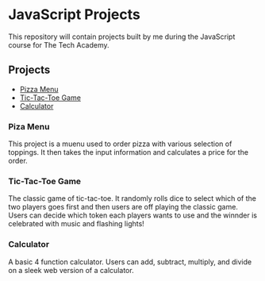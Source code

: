 # JavaScript Projects
 This repository will contain projects built by me during the JavaScript course for The Tech Academy.
 
  ## Projects
- [Pizza Menu](https://github.com/rdrigezariel/JavaScript-Projects/tree/main/Basic%20JavaScript%20Projects/Pizza_Project)
- [Tic-Tac-Toe Game]()
- [Calculator](https://github.com/rdrigezariel/JavaScript-Projects/tree/main/Basic%20JavaScript%20Projects/Calculator%20Project)

### Piza Menu
This project is a muenu used to order pizza with various selection of toppings. It then takes the input information and calculates a price for the order.

### Tic-Tac-Toe Game
The classic game of tic-tac-toe. It randomly rolls dice to select which of the two players goes first and then users are off playing the classic game. Users can decide which
token each players wants to use and the winnder is celebrated with music and flashing lights!

### Calculator
A basic 4 function calculator. Users can add, subtract, multiply, and divide on a sleek web version of a calculator.
